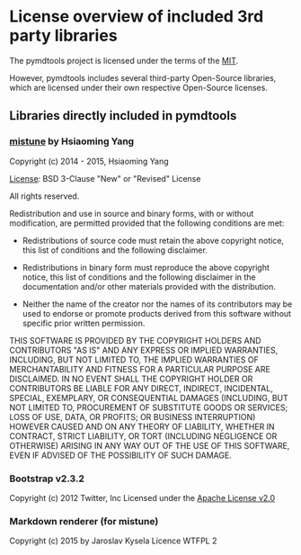 # License overview of included 3rd party libraries

The pymdtools project is licensed under the terms of the [MIT](LICENSE.md).

However, pymdtools includes several third-party Open-Source libraries, 
which are licensed under their own respective Open-Source licenses.



## Libraries directly included in pymdtools

### [mistune](https://github.com/lepture/mistune) by Hsiaoming Yang

Copyright (c) 2014 - 2015, Hsiaoming Yang

[License](https://github.com/lepture/mistune/blob/master/LICENSE): BSD 3-Clause "New" or "Revised" License

All rights reserved.

Redistribution and use in source and binary forms, with or without modification, are permitted provided that the following conditions are met:

* Redistributions of source code must retain the above copyright notice, this list of conditions and the following disclaimer.

* Redistributions in binary form must reproduce the above copyright notice, this list of conditions and the following disclaimer in the documentation and/or other materials provided with the distribution.

* Neither the name of the creator nor the names of its contributors may be used to endorse or promote products derived from this software without specific prior written permission.


THIS SOFTWARE IS PROVIDED BY THE COPYRIGHT HOLDERS AND CONTRIBUTORS "AS IS" AND ANY EXPRESS OR IMPLIED WARRANTIES, INCLUDING, BUT NOT LIMITED TO, THE IMPLIED WARRANTIES OF MERCHANTABILITY AND FITNESS FOR A PARTICULAR PURPOSE ARE DISCLAIMED. IN NO EVENT SHALL THE COPYRIGHT HOLDER OR CONTRIBUTORS BE LIABLE FOR ANY DIRECT, INDIRECT, INCIDENTAL, SPECIAL, EXEMPLARY, OR CONSEQUENTIAL DAMAGES (INCLUDING, BUT NOT LIMITED TO, PROCUREMENT OF SUBSTITUTE GOODS OR SERVICES; LOSS OF USE, DATA, OR PROFITS; OR BUSINESS INTERRUPTION) HOWEVER CAUSED AND ON ANY THEORY OF LIABILITY, WHETHER IN CONTRACT, STRICT LIABILITY, OR TORT (INCLUDING NEGLIGENCE OR OTHERWISE) ARISING IN ANY WAY OUT OF THE USE OF THIS SOFTWARE, EVEN IF ADVISED OF THE POSSIBILITY OF SUCH DAMAGE.

### Bootstrap v2.3.2

 Copyright (c) 2012 Twitter, Inc
 Licensed under the [Apache License v2.0](http://www.apache.org/licenses/LICENSE-2.0)

### Markdown renderer (for mistune)

Copyright (c) 2015 by Jaroslav Kysela
Licence WTFPL 2
